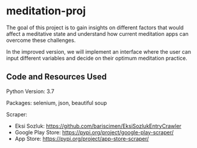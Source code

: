 # meditation-proj

The goal of this project is to gain insights on different factors that would affect a meditative state and understand how current meditation apps can overcome these challenges. 

In the improved version, we will implement an interface where the user can input different variables and decide on their optimum meditation practice.

## Code and Resources Used

Python Version: 3.7

Packages: selenium, json, beautiful soup

Scraper: 
- Eksi Sozluk: https://github.com/bariscimen/EksiSozlukEntryCrawler
- Google Play Store: https://pypi.org/project/google-play-scraper/
- App Store: https://pypi.org/project/app-store-scraper/
